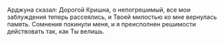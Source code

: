 Арджуна сказал: Дорогой Кришна, о непогрешимый, все мои заблуждения теперь рассеялись, и Твоей милостью ко мне вернулась память. Сомнения покинули меня, и я преисполнен решимости действовать так, как Ты велишь.